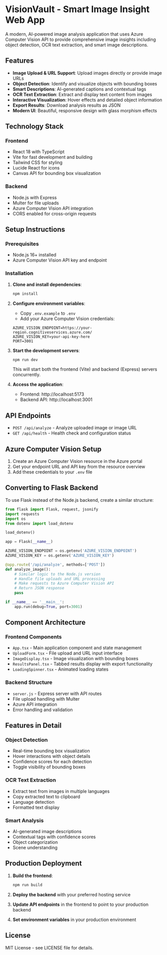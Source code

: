# VisionVault - Smart Image Insight Web App

A modern, AI-powered image analysis application that uses Azure Computer Vision API to provide comprehensive image insights including object detection, OCR text extraction, and smart image descriptions.

## Features

- **Image Upload & URL Support**: Upload images directly or provide image URLs
- **Object Detection**: Identify and visualize objects with bounding boxes
- **Smart Descriptions**: AI-generated captions and contextual tags
- **OCR Text Extraction**: Extract and display text content from images
- **Interactive Visualization**: Hover effects and detailed object information
- **Export Results**: Download analysis results as JSON
- **Modern UI**: Beautiful, responsive design with glass morphism effects

## Technology Stack

### Frontend
- React 18 with TypeScript
- Vite for fast development and building
- Tailwind CSS for styling
- Lucide React for icons
- Canvas API for bounding box visualization

### Backend
- Node.js with Express
- Multer for file uploads
- Azure Computer Vision API integration
- CORS enabled for cross-origin requests

## Setup Instructions

### Prerequisites
- Node.js 16+ installed
- Azure Computer Vision API key and endpoint

### Installation

1. **Clone and install dependencies**:
   ```bash
   npm install
   ```

2. **Configure environment variables**:
   - Copy `.env.example` to `.env`
   - Add your Azure Computer Vision credentials:
   ```
   AZURE_VISION_ENDPOINT=https://your-region.cognitiveservices.azure.com/
   AZURE_VISION_KEY=your-api-key-here
   PORT=3001
   ```

3. **Start the development servers**:
   ```bash
   npm run dev
   ```
   This will start both the frontend (Vite) and backend (Express) servers concurrently.

4. **Access the application**:
   - Frontend: http://localhost:5173
   - Backend API: http://localhost:3001

## API Endpoints

- `POST /api/analyze` - Analyze uploaded image or image URL
- `GET /api/health` - Health check and configuration status

## Azure Computer Vision Setup

1. Create an Azure Computer Vision resource in the Azure portal
2. Get your endpoint URL and API key from the resource overview
3. Add these credentials to your `.env` file

## Converting to Flask Backend

To use Flask instead of the Node.js backend, create a similar structure:

```python
from flask import Flask, request, jsonify
import requests
import os
from dotenv import load_dotenv

load_dotenv()

app = Flask(__name__)

AZURE_VISION_ENDPOINT = os.getenv('AZURE_VISION_ENDPOINT')
AZURE_VISION_KEY = os.getenv('AZURE_VISION_KEY')

@app.route('/api/analyze', methods=['POST'])
def analyze_image():
    # Similar logic to the Node.js version
    # Handle file uploads and URL processing
    # Make requests to Azure Computer Vision API
    # Return JSON response
    pass

if __name__ == '__main__':
    app.run(debug=True, port=3001)
```

## Component Architecture

### Frontend Components
- `App.tsx` - Main application component and state management
- `UploadForm.tsx` - File upload and URL input interface
- `ImageDisplay.tsx` - Image visualization with bounding boxes
- `ResultsPanel.tsx` - Tabbed results display with export functionality
- `LoadingSpinner.tsx` - Animated loading states

### Backend Structure
- `server.js` - Express server with API routes
- File upload handling with Multer
- Azure API integration
- Error handling and validation

## Features in Detail

### Object Detection
- Real-time bounding box visualization
- Hover interactions with object details
- Confidence scores for each detection
- Toggle visibility of bounding boxes

### OCR Text Extraction
- Extract text from images in multiple languages
- Copy extracted text to clipboard
- Language detection
- Formatted text display

### Smart Analysis
- AI-generated image descriptions
- Contextual tags with confidence scores
- Object categorization
- Scene understanding

## Production Deployment

1. **Build the frontend**:
   ```bash
   npm run build
   ```

2. **Deploy the backend** with your preferred hosting service
3. **Update API endpoints** in the frontend to point to your production backend
4. **Set environment variables** in your production environment

## License

MIT License - see LICENSE file for details.
